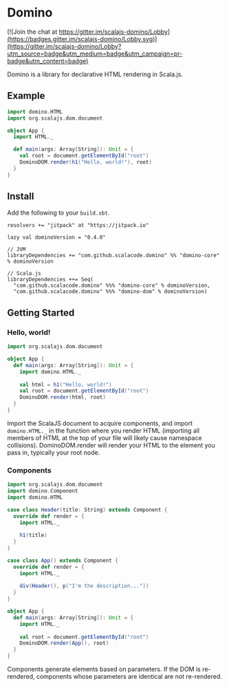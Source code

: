 # Domino

[![Join the chat at https://gitter.im/scalajs-domino/Lobby](https://badges.gitter.im/scalajs-domino/Lobby.svg)](https://gitter.im/scalajs-domino/Lobby?utm_source=badge&utm_medium=badge&utm_campaign=pr-badge&utm_content=badge)

Domino is a library for declarative HTML rendering in Scala.js.

## Example

```scala
import domino.HTML
import org.scalajs.dom.document

object App {
  import HTML._

  def main(args: Array[String]): Unit = {
    val root = document.getElementById("root")
    DominoDOM.render(h1("Hello, world!"), root)
  }
}
```

## Install
Add the following to your `build.sbt`.

	resolvers += "jitpack" at "https://jitpack.io"
	
	lazy val dominoVersion = "0.4.0"
	
	// JVM
	libraryDependencies += "com.github.scalacode.domino" %% "domino-core" % dominoVersion

	// Scala.js
    libraryDependencies ++= Seq(
      "com.github.scalacode.domino" %%% "domino-core" % dominoVersion,
      "com.github.scalacode.domino" %%% "domino-dom" % dominoVersion)
      
## Getting Started
### Hello, world!
```scala
import org.scalajs.dom.document

object App {
  def main(args: Array[String]): Unit = {
    import domino.HTML._
    
    val html = h1("Hello, world!")
    val root = document.getElementById("root")
    DominoDOM.render(html, root)
  }
}
```

Import the ScalaJS document to acquire components, and import `domino.HTML._` in the function where you render HTML (importing all members of HTML at the top of your file will likely cause namespace collisions). DominoDOM.render will render your HTML to the element you pass in, typically your root node. 

### Components

```scala
import org.scalajs.dom.document
import domino.Component
import domino.HTML

case class Header(title: String) extends Component {
  override def render = {
    import HTML._
    
    h1(title)
  }
}

case class App() extends Component {
  override def render = {
    import HTML._
    
    div(Header(), p("I'm the description..."))
  }
}

object App {
  def main(args: Array[String]): Unit = {
    import HTML._
    
    val root = document.getElementById("root")
    DominoDOM.render(App(), root)
  }
}
```

Components generate elements based on parameters. If the DOM is re-rendered, components whose parameters are identical are not re-rendered. 
